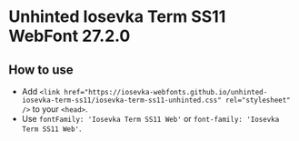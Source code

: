 # Unhinted Iosevka Term SS11 WebFont 27.2.0

## How to use

- Add `<link href="https://iosevka-webfonts.github.io/unhinted-iosevka-term-ss11/iosevka-term-ss11-unhinted.css" rel="stylesheet" />` to your `<head>`.
- Use `fontFamily: 'Iosevka Term SS11 Web'` or `font-family: 'Iosevka Term SS11 Web'`.
